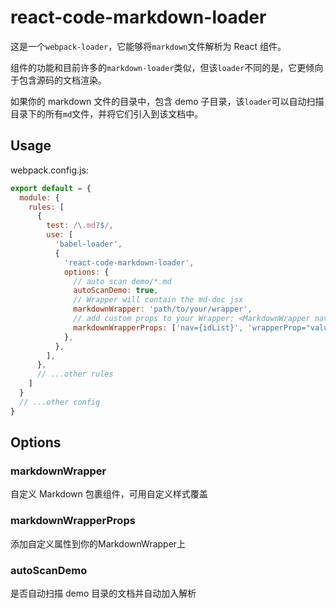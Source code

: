 # react-code-markdown-loader

这是一个`webpack-loader`，它能够将`markdown`文件解析为 React 组件。

组件的功能和目前许多的`markdown-loader`类似，但该`loader`不同的是，它更倾向于包含源码的文档渲染。

如果你的 markdown 文件的目录中，包含 demo 子目录，该`loader`可以自动扫描目录下的所有`md`文件，并将它们引入到该文档中。

## Usage

webpack.config.js:

```javascript
export default = {
  module: {
    rules: [
      {
        test: /\.md?$/,
        use: [
          'babel-loader',
          {
            'react-code-markdown-loader',
            options: {
              // auto scan demo/*.md
              autoScanDemo: true,
              // Wrapper will contain the md-doc jsx
              markdownWrapper: 'path/to/your/wrapper',
              // add custom props to your Wrapper: <MarkdownWrapper nav={idList} wrapperProp="value" >{markdownJSX}</MarkdownWrapper>
              markdownWrapperProps: ['nav={idList}', 'wrapperProp="value"'],
            },
          },
        ],
      },
      // ...other rules
    ]
  }
  // ...other config
}
```

## Options

### markdownWrapper

自定义 Markdown 包裹组件，可用自定义样式覆盖

### markdownWrapperProps

添加自定义属性到你的MarkdownWrapper上

### autoScanDemo

是否自动扫描 demo 目录的文档并自动加入解析

